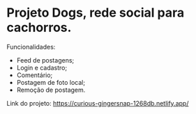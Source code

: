 <h1>Projeto Dogs, rede social para cachorros.</h1>

Funcionalidades:
- Feed de postagens;
- Login e cadastro;
- Comentário;
- Postagem de foto local;
- Remoção de postagem.

Link do projeto: https://curious-gingersnap-1268db.netlify.app/
